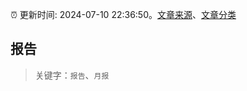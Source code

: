 :alarm_clock: 更新时间: 2024-07-10 22:36:50。[文章来源](/README.md)、[文章分类](/TAGS.md)

## 报告


> 关键字：`报告`、`月报`



